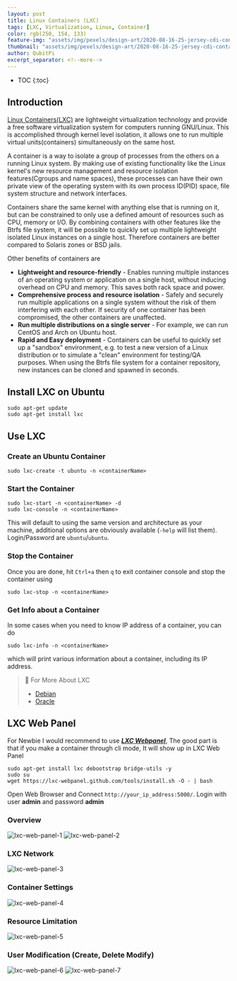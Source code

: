 ```yaml
---
layout: post
title: Linux Containers (LXC)
tags: [LXC, Virtualization, Linux, Container]
color: rgb(250, 154, 133)
feature-img: "assets/img/pexels/design-art/2020-08-16-25-jersey-cdi-container-agnostic-support/cover.png"
thumbnail: "assets/img/pexels/design-art/2020-08-16-25-jersey-cdi-container-agnostic-support/cover.png"
author: QubitPi
excerpt_separator: <!--more-->
---
```


<!--more-->

* TOC
{:toc}

## Introduction

[Linux Containers(LXC)](https://linuxcontainers.org/lxc/introduction/) are lightweight virtualization technology and
provide a free software virtualization system for computers running GNU/Linux. This is accomplished through kernel level
isolation, it allows one to run multiple virtual units(containers) simultaneously on the same host.

A container is a way to isolate a group of processes from the others on a running Linux system. By making use of
existing functionality like the Linux kernel's new resource management and resource isolation features(Cgroups and name
spaces), these processes can have their own private view of the operating system with its own process ID(PID) space,
file system structure and network interfaces.

Containers share the same kernel with anything else that is running on it, but can be constrained to only use a defined
amount of resources such as CPU, memory or I/O. By combining containers with other features like the Btrfs file system,
it will be possible to quickly set up multiple lightweight isolated Linux instances on a single host. Therefore
containers are better compared to Solaris zones or BSD jails.

Other benefits of containers are

* **Lightweight and resource-friendly** - Enables running multiple instances of an operating system or application on a
  single host, without inducing overhead on CPU and memory. This saves both rack space and power.
* **Comprehensive process and resource isolation** - Safely and securely run multiple applications on a single system
  without the risk of them interfering with each other. If security of one container has been compromised, the other
  containers are unaffected.
* **Run multiple distributions on a single server** - For example, we can run CentOS and Arch on Ubuntu host.
* **Rapid and Easy deployment** - Containers can be useful to quickly set up a "sandbox" environment, e.g. to test a new
  version of a Linux distribution or to simulate a "clean" environment for testing/QA purposes. When using the Btrfs
  file system for a container repository, new instances can be cloned and spawned in seconds.

## Install LXC on Ubuntu

    sudo apt-get update
    sudo apt-get install lxc

## Use LXC

### Create an Ubuntu Container

    sudo lxc-create -t ubuntu -n <containerName>
    
### Start the Container

    sudo lxc-start -n <containerName> -d
    sudo lxc-console -n <containerName>
    
This will default to using the same version and architecture as your machine, additional options are obviously available
(`-help` will list them). Login/Password are `ubuntu`/`ubuntu`.

### Stop the Container

Once you are done, hit `Ctrl+a` then `q` to exit container console and stop the container using

    sudo lxc-stop -n <containerName>
    
### Get Info about a Container

In some cases when you need to know IP address of a container, you can do

    sudo lxc-info -n <containerName>
    
which will print various information about a container, including its IP address.

> 📁 For More About LXC
> * [Debian](https://wiki.debian.org/LXC)
> * [Oracle](https://www.oracle.com/linux/technologies/oracle-linux-containers.html)

## LXC Web Panel

For Newbie I would recommend to use ***[LXC Webpanel](https://lxc-webpanel.github.io/install.html)***, The good part is
that if you make a container through cli mode, It will show up in LXC Web Panel

    sudo apt-get install lxc debootstrap bridge-utils -y
    sudo su
    wget https://lxc-webpanel.github.com/tools/install.sh -O - | bash

Open Web Browser and Connect `http://your_ip_address:5000/`. Login with user **admin** and password **admin**

### Overview

![lxc-web-panel-1](./images/lxc/lxc-web-panel-1.png)
![lxc-web-panel-2](./images/lxc/lxc-web-panel-2.png)

### LXC Network

![lxc-web-panel-3](./images/lxc/lxc-web-panel-3.png)

### Container Settings

![lxc-web-panel-4](./images/lxc/lxc-web-panel-4.png)

### Resource Limitation 

![lxc-web-panel-5](./images/lxc/lxc-web-panel-5.png)

### User Modification (Create, Delete Modify)

![lxc-web-panel-6](./images/lxc/lxc-web-panel-6.png)
![lxc-web-panel-7](./images/lxc/lxc-web-panel-7.png)
